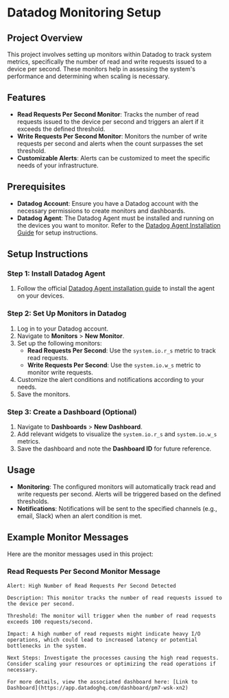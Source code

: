 # Datadog Monitoring Setup

## Project Overview
This project involves setting up monitors within Datadog to track system metrics, specifically the number of read and write requests issued to a device per second. These monitors help in assessing the system's performance and determining when scaling is necessary.

## Features
- **Read Requests Per Second Monitor**: Tracks the number of read requests issued to the device per second and triggers an alert if it exceeds the defined threshold.
- **Write Requests Per Second Monitor**: Monitors the number of write requests per second and alerts when the count surpasses the set threshold.
- **Customizable Alerts**: Alerts can be customized to meet the specific needs of your infrastructure.

## Prerequisites
- **Datadog Account**: Ensure you have a Datadog account with the necessary permissions to create monitors and dashboards.
- **Datadog Agent**: The Datadog Agent must be installed and running on the devices you want to monitor. Refer to the [Datadog Agent Installation Guide](https://docs.datadoghq.com/agent/) for setup instructions.

## Setup Instructions

### Step 1: Install Datadog Agent
1. Follow the official [Datadog Agent installation guide](https://docs.datadoghq.com/agent/) to install the agent on your devices.

### Step 2: Set Up Monitors in Datadog
1. Log in to your Datadog account.
2. Navigate to **Monitors** > **New Monitor**.
3. Set up the following monitors:
   - **Read Requests Per Second**: Use the `system.io.r_s` metric to track read requests.
   - **Write Requests Per Second**: Use the `system.io.w_s` metric to monitor write requests.
4. Customize the alert conditions and notifications according to your needs.
5. Save the monitors.

### Step 3: Create a Dashboard (Optional)
1. Navigate to **Dashboards** > **New Dashboard**.
2. Add relevant widgets to visualize the `system.io.r_s` and `system.io.w_s` metrics.
3. Save the dashboard and note the **Dashboard ID** for future reference.

## Usage
- **Monitoring**: The configured monitors will automatically track read and write requests per second. Alerts will be triggered based on the defined thresholds.
- **Notifications**: Notifications will be sent to the specified channels (e.g., email, Slack) when an alert condition is met.

## Example Monitor Messages
Here are the monitor messages used in this project:

### Read Requests Per Second Monitor Message
```plaintext
Alert: High Number of Read Requests Per Second Detected

Description: This monitor tracks the number of read requests issued to the device per second. 

Threshold: The monitor will trigger when the number of read requests exceeds 100 requests/second.

Impact: A high number of read requests might indicate heavy I/O operations, which could lead to increased latency or potential bottlenecks in the system.

Next Steps: Investigate the processes causing the high read requests. Consider scaling your resources or optimizing the read operations if necessary.

For more details, view the associated dashboard here: [Link to Dashboard](https://app.datadoghq.com/dashboard/pm7-wsk-xn2)
